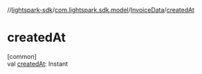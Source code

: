 //[lightspark-sdk](../../../index.md)/[com.lightspark.sdk.model](../index.md)/[InvoiceData](index.md)/[createdAt](created-at.md)

# createdAt

[common]\
val [createdAt](created-at.md): Instant

